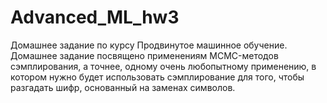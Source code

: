 # Advanced_ML_hw3
Домашнее задание по курсу Продвинутое машинное обучение.<br>
Домашнее задание посвящено применениям MCMC-методов сэмплирования, а точнее, одному очень любопытному применению, 
в котором нужно будет использовать сэмплирование для того, чтобы разгадать шифр, основанный на заменах символов.
